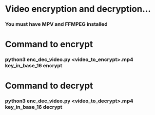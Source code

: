 # Video encryption and decryption...

### You must have MPV and FFMPEG installed

# Command to encrypt
### python3 enc_dec_video.py <video_to_encrypt>.mp4 key_in_base_16 encrypt

# Command to decrypt
### python3 enc_dec_video.py <video_to_decrypt>.mp4 key_in_base_16 decrypt